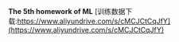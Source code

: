 **The 5th homework of ML**
[训练数据下载:https://www.aliyundrive.com/s/cMCJCtCqJfY](https://www.aliyundrive.com/s/cMCJCtCqJfY)
